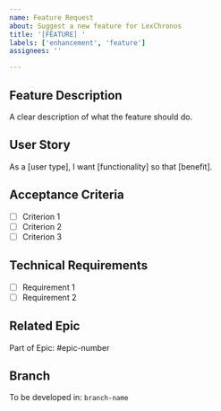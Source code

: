 ```yaml
---
name: Feature Request
about: Suggest a new feature for LexChronos
title: '[FEATURE] '
labels: ['enhancement', 'feature']
assignees: ''

---
```


## Feature Description
A clear description of what the feature should do.

## User Story
As a [user type], I want [functionality] so that [benefit].

## Acceptance Criteria
- [ ] Criterion 1
- [ ] Criterion 2
- [ ] Criterion 3

## Technical Requirements
- [ ] Requirement 1
- [ ] Requirement 2

## Related Epic
Part of Epic: #epic-number

## Branch
To be developed in: `branch-name`